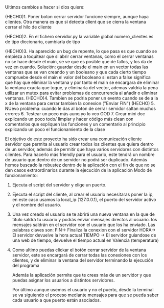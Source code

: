 Ultimos cambios a hacer si dios quiere:

(HECHO)1. Poner boton cerrar servidor funcione siempre, aunque haya clientes. Otra manera es que si detecta client que se cierra la ventana cerrar el hilo de cliente

(HECHO)2. En el fichero servidor.py la variable global numero_clientes es de tipo diccionario, cambiarla de tipo 

(HECHO)3. Ha aparecido un bug de repente, lo que pasa es que cuando se empieza a toquitear que si abrir cerrar ventanas, como el cerrar ventanas no se hace desde el main, se ve que es posible que de fallos, y los da de vez en cuando. Solución: guardar desde el main en un vector todas las ventanas que se van creando y un booleano y que cada cierto tiempo compruebe desde el main el valor del booleano si estan a false significa que hay que eliminar la ventana y por tanto el main se encargara de eliminar la ventana exacta que toque, y eliminarla del vector, ademas valdria la pena utilizar un mutex para evitar problemas de concurrencia al añadir o eliminar ventanas.
(HECHO)4. Tambien se podria poner un evento cuando se de a la x de la ventana para cerrar tambien la conexion ("Enviar FIN")
(HECHO) 5. NUevo problema: cuando le das al boton de cerrar servidor saltan muchos errores
6. Testear un poco más aunq yo lo veo GOD
7. Crear mini doc explicando un poco todo/ limpiar y hacer código más clean con comentarios que expliquen las funciones y un comentario al principio explicando un poco el funcionamiento de la clase

El objetivo de este proyecto ha sido crear una comunicación cliente servidor que permita al usuario crear todos los clientes que quiera dentro de un servidor, además de permitir que haya varios servidores con distintos clientes. Para hacerlo más friendly para el usuario, este tendrá un nombre de usuario que dentro de un servidor no podrá ser duplicado.
Además hemos buscado la robustez dentro de la aplicación con el fin de que no se den casos extraordinarios durante la ejecución de la aplicación
Modo de funcionamiento:
1. Ejecuta el script del servidor y elige un puerto.
2. Ejecuta el script del cliente, al crear el usuario necesitaras poner la ip, en este caso usamos la local_ip (127.0.0.1), el puerto del servidor activo y el nombre del usuario.
3. Una vez creado el usuario se te abrirá una nueva ventana en la que de titulo saldrá tu usuario y podrás enviar mensajes directos al usuario.
    los mensajes saldrán en el servidor con el usuario que los ha enviado.
    Las palabras claves son:
    FIN-> Finaliza la conexion con el servidor
    HORA-> El servidor devuelve la hora actual
    TIEMPO -> El servidor guiandose de una web de tiempo, devuelve el tiempo actual en Valencia (temperatura)
4. Como ultimo puedas clickar el botón cerrar servidor de la ventana servidor, este se encargará de cerrar todas las conexiones con los     
     clientes,   y de eliminar la ventana del servidor terminando la ejecución del programa

     Además la aplicación permite que te crees más de un servidor y que puedas asignar los usuarios a distintos servidores.

    Por último aunque usemos el usuario y no el puerto, desde la terminal se va siguiendo el proceso mediante mensajes para que se pueda
    saber cada usuario a que puerto están asociados. 